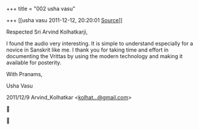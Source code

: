 +++
title = "002 usha vasu"

+++
[[usha vasu	2011-12-12, 20:20:01 [Source](https://groups.google.com/g/samskrita/c/LJTEwNPvybM)]]



Respected Sri Arvind Kolhatkarji,

I found the audio very interesting. It is simple to understand especially for a novice in Sanskrit like me. I thank you for taking time and effort in documenting the Vrittas by using the modern technology and making it available for posterity.

With Pranams,

Usha Vasu  
  

2011/12/9 Arvind_Kolhatkar \<[kolhat...@gmail.com]()\>  





